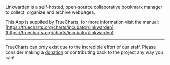 Linkwarden is a self-hosted, open-source collaborative bookmark manager to collect, organize and archive webpages.

This App is supplied by TrueCharts, for more information visit the manual: [https://truecharts.org/charts/incubator/linkwarden](https://truecharts.org/charts/incubator/linkwarden)

---

TrueCharts can only exist due to the incredible effort of our staff.
Please consider making a [donation](https://truecharts.org/sponsor) or contributing back to the project any way you can!

